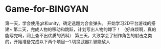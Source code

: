 # Game-for-BINGYAN
第一天，学会使用git和unity，确定选题为合金弹头。
开始学习2D平台游戏的搭建~
第二天，完成人物的移动和跳跃，计划写出人物的蹲下！
（好麻烦啊，真的能写完吗，网上查不出优质的资料）
第三天，大致学会了制作角色的射击之类的，开始准备完成以下两个项目--1.切换武器2.智能敌人